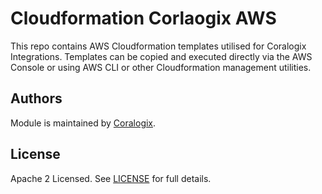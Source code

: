 # Cloudformation Corlaogix AWS

This repo contains AWS Cloudformation templates utilised for Coralogix Integrations. Templates can be copied and executed directly via the AWS Console or using AWS CLI or other Cloudformation management utilities.

## Authors

Module is maintained by [Coralogix](https://github.com/coralogix).

## License

Apache 2 Licensed. See [LICENSE](https://github.com/coralogix/terraform-coralogix-aws/tree/master/LICENSE) for full details.